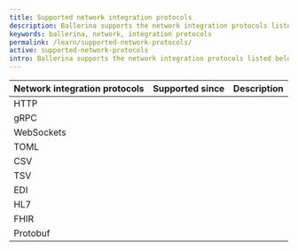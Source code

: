 ```yaml
---
title: Supported network integration protocols
description: Ballerina supports the network integration protocols listed below.
keywords: ballerina, network, integration protocols
permalink: /learn/supported-network-protocols/
active: supported-network-protocols
intro: Ballerina supports the network integration protocols listed below.
---
```


| Network integration protocols | Supported since | Description |
|-------------|----------------|-------------|
| HTTP        |                |             |
| gRPC         |                |             |
| WebSockets        |                |             |
| TOML        |                |             |
| CSV         |                |             |
| TSV         |                |             |
| EDI         |                |             |
| HL7         |                |             |
| FHIR        |                |             |
| Protobuf    |                |             |
